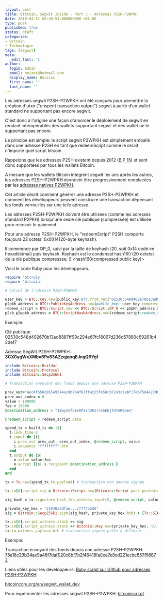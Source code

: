 ```yaml
---
layout: post
title: Bitcoin, Segwit Inside - Part 3 - Adresses P2SH-P2WPKH
date: 2018-04-11 00:40:51.000000000 +01:00
type: post
published: true
status: draft
categories:
- Bitcoin
- Technologie
tags: [segwit]
meta:
  _edit_last: '1'
author:
  login: admin
  email: noizat@hotmail.com
  display_name: Boussac
  first_name: ''
  last_name: ''
---
```

Les adresses segwit P2SH-P2WPKH ont été conçues pour permettre la création d'utxo ("unspent transaction output") segwit à partir d'un wallet standard ne supportant pas encore segwit.

C'est donc à l'origine une façon d'amorcer le déploiement de segwit en rendant interopérables des wallets supportant segwit et des wallet ne le supportant pas encore.

Le principe est simple: le script segwit P2WPKH est simplement emballé dans une adresse P2SH en tant que redeemScript comme le serait n'importe quel script bitcoin.

Rappelons que les adresses P2SH existent depuis 2012 ([BIP 16](https://github.com/bitcoin/bips/blob/master/bip-0016.mediawiki)) et sont donc supportées par tous les wallets Bitcoin.

A mesure que les wallets Bitcoin intègrent segwit les uns après les autres, les adresses P2SH-P2WPKH devraient être progressivement remplacées par les [adresses natives P2WPKH](http://e-ducat.fr/2018-01-31-segwit-inside-native-p2wpkh-fr/).

Cet article décrit comment générer une adresse P2SH-P2WPKH et comment les développeurs peuvent construire une transaction dépensant les fonds verrouillés sur une telle adresse.

Les adresses P2SH-P2WPKH doivent être utilisées (comme les adresses standard P2PKH) lorsqu'une seule clé publique (compressée) est utilisée pour recevoir le paiement.

Pour une adresse P2SH-P2WPKH, le "redeemScript" P2SH comporte toujours 22 octets: 0x0014{20-byte keyhash}.

Il commence par OP_0, suivi par la taille de keyhash (20, soit 0x14 codé en hexadécimal) puis keyhash. Keyhash est le condensat hash160 (20 octets) de la clé publique compressée:
0 <hash160(compressed public key)>


Voici le code Ruby pour les développeurs.

```ruby
require 'btcruby'
require 'bitcoin'

# Calcul de l'adresse P2SH-P2WPKH

user_key = BTC::Key.new(public_key:BTC.from_hex("02530c548d402670b13ad8887ff99c294e67fc18097d236d57880c69261b42def7")) 
p2pkh_address = BTC::PublicKeyAddress.new(public_key: user_key.compressed_public_key)
redeem_script = BTC::Script.new << BTC::Script::OP_0 << p2pkh_address.hash
p2sh_p2wpkh_address = BTC::ScriptHashAddress.new(redeem_script:redeem_script).to_s
```

Exemple:

Clé publique: 02530c548d402670b13ad8887ff99c294e67fc18097d236d57880c69261b42def7

Adresse SegWit P2SH-P2WPKH: **3CXGygWxXMbv6Po53AZzqjqnqEJngQ9Ygf**


```ruby
include Bitcoin::Builder
include Bitcoin::Protocol
include Bitcoin::Secp256k1

# Transaction envoyant des fonds depuis une adresse P2SH-P2WPKH

prev_out="4ec4f658d86549544ac0b7b4f62ff4225f458c97243c7abf17e67584e27d0d08"
prev_out_index = 0
value = 100000
fee = 15000
@destination_address = "1Bwyn5f5EvUPazh3H2rns6ENjTUYnK9ben"

@redeem_script = redeem_script.data

spend_tx = build_tx do |t|
  t.lock_time 0
  t.input do |i|
    i.prev_out prev_out, prev_out_index, @redeem_script, value
    i.sequence "ffffffff".htb
  end
  t.output do |o|
    o.value value-fee
    o.script {|s| s.recipient @destination_address }
  end
end

tx = Tx.new(spend_tx.to_payload) # transaction non encore signée

tx.in[0].script_sig = Bitcoin::Script.new(Bitcoin::Script.pack_pushdata(@redeem_script)).to_payload

sig_hash = tx.signature_hash_for_witness_input(0, @redeem_script, value)

private_key_hex = "25940addfae...cf7f7b2d9"
sig = Bitcoin::Secp256k1.sign(sig_hash, private_key_hex.htb) + [Tx::SIGHASH_TYPE[:all]].pack("C")

tx.in[0].script_witness.stack << sig
tx.in[0].script_witness.stack << Bitcoin::Key.new(private_key_hex, nil, true).pub.htb
tx.to_witness_payload.bth # transaction signée prête à diffuser
```

Exemple:

Transaction envoyant des fonds depuis une adresse P2SH-P2WPKH: [75a18c29b34ae9a46f7daf020c8bf7b2f46418fa0ea7e8cd221ecbc857f56872](https://blockchain.info/tx/75a18c29b34ae9a46f7daf020c8bf7b2f46418fa0ea7e8cd221ecbc857f56872)

Liens utiles pour les développeurs:
[Ruby script sur Github pour adresses P2SH-P2WPKH](https://gist.github.com/pierrenoizat/f082d62d49e49f81978b97ad5900789a)

[bitcoincore.org/en/segwit_wallet_dev](https://bitcoincore.org/en/segwit_wallet_dev/)

Pour expérimenter les adresses segwit P2SH-P2WPKH: [bitcoinscri.pt](http://bitcoinscri.pt/pages/segwit_p2sh_p2wpkh_address)
